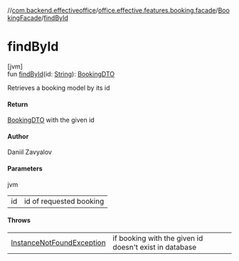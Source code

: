 //[com.backend.effectiveoffice](../../../index.md)/[office.effective.features.booking.facade](../index.md)/[BookingFacade](index.md)/[findById](find-by-id.md)

# findById

[jvm]\
fun [findById](find-by-id.md)(id: [String](https://kotlinlang.org/api/latest/jvm/stdlib/kotlin/-string/index.html)): [BookingDTO](../../office.effective.dto/-booking-d-t-o/index.md)

Retrieves a booking model by its id

#### Return

[BookingDTO](../../office.effective.dto/-booking-d-t-o/index.md) with the given id

#### Author

Daniil Zavyalov

#### Parameters

jvm

| | |
|---|---|
| id | id of requested booking |

#### Throws

| | |
|---|---|
| [InstanceNotFoundException](../../office.effective.common.exception/-instance-not-found-exception/index.md) | if booking with the given id doesn't exist in database |
